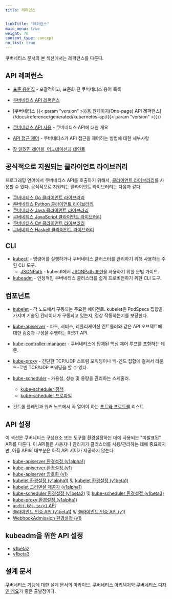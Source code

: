 ```yaml
---
title: 레퍼런스


linkTitle: "레퍼런스"
main_menu: true
weight: 70
content_type: concept
no_list: true
---
```



<!-- overview -->

쿠버네티스 문서의 본 섹션에서는 레퍼런스를 다룬다.



<!-- body -->

## API 레퍼런스

* [표준 용어집](/ko/docs/reference/glossary/) -  포괄적이고, 표준화 된 쿠버네티스 용어 목록

* [쿠버네티스 API 레퍼런스](/docs/reference/kubernetes-api/)
* [쿠버네티스 {{< param "version" >}}용 원페이지(One-page) API 레퍼런스](/docs/reference/generated/kubernetes-api/{{< param "version" >}}/)
* [쿠버네티스 API 사용](/ko/docs/reference/using-api/) - 쿠버네티스 API에 대한 개요
* [API 접근 제어](/ko/docs/reference/access-authn-authz/) - 쿠버네티스가 API 접근을 제어하는 방법에 대한 세부사항
* [잘 알려진 레이블, 어노테이션과 테인트](/ko/docs/reference/labels-annotations-taints/)

## 공식적으로 지원되는 클라이언트 라이브러리

프로그래밍 언어에서 쿠버네티스 API를 호출하기 위해서,
[클라이언트 라이브러리](/ko/docs/reference/using-api/client-libraries/)를 사용할 수 있다.
공식적으로 지원되는 클라이언트 라이브러리는 다음과 같다.

- [쿠버네티스 Go 클라이언트 라이브러리](https://github.com/kubernetes/client-go/)
- [쿠버네티스 Python 클라이언트 라이브러리](https://github.com/kubernetes-client/python)
- [쿠버네티스 Java 클라이언트 라이브러리](https://github.com/kubernetes-client/java)
- [쿠버네티스 JavaScript 클라이언트 라이브러리](https://github.com/kubernetes-client/javascript)
- [쿠버네티스 C# 클라이언트 라이브러리](https://github.com/kubernetes-client/csharp)
- [쿠버네티스 Haskell 클라이언트 라이브러리](https://github.com/kubernetes-client/haskell)

## CLI

* [kubectl](/ko/docs/reference/kubectl/) - 명령어를 실행하거나 쿠버네티스 클러스터를 관리하기 위해 사용하는 주된 CLI 도구.
    * [JSONPath](/ko/docs/reference/kubectl/jsonpath/) - kubectl에서 [JSONPath 표현](https://goessner.net/articles/JsonPath/)을 사용하기 위한 문법 가이드.
* [kubeadm](/ko/docs/reference/setup-tools/kubeadm/) - 안정적인 쿠버네티스 클러스터를 쉽게 프로비전하기 위한 CLI 도구.

## 컴포넌트

* [kubelet](/docs/reference/command-line-tools-reference/kubelet/) - 각
노드에서 구동되는 주요한 에이전트. kubelet은 PodSpecs 집합을 가지며
기술된 컨테이너가 구동되고 있는지, 정상 작동하는지를 보장한다.
* [kube-apiserver](/docs/reference/command-line-tools-reference/kube-apiserver/) -
파드, 서비스, 레플리케이션 컨트롤러와 같은 API 오브젝트에 대한 검증과 구성을
수행하는 REST API.
* [kube-controller-manager](/docs/reference/command-line-tools-reference/kube-controller-manager/) - 쿠버네티스에 탑재된 핵심 제어 루프를 포함하는 데몬.
* [kube-proxy](/ko/docs/reference/command-line-tools-reference/kube-proxy/) - 간단한
TCP/UDP 스트림 포워딩이나 백-엔드 집합에 걸쳐서 라운드-로빈 TCP/UDP 포워딩을
할 수 있다.
* [kube-scheduler](/docs/reference/command-line-tools-reference/kube-scheduler/) - 가용성, 성능 및 용량을 관리하는 스케줄러.

  * [kube-scheduler 정책](/ko/docs/reference/scheduling/policies)
  * [kube-scheduler 프로파일](/ko/docs/reference/scheduling/config/#여러-프로파일)

* 컨트롤 플레인과 워커 노드에서 꼭 열어야 하는
  [포트와 프로토콜](/ko/docs/reference/ports-and-protocols/) 리스트

## API 설정

이 섹션은 쿠버네티스 구성요소 또는 도구를 환경설정하는 데에 사용되는
"미발표된" API를 다룬다. 이 API들은 사용자나 관리자가 클러스터를
사용/관리하는 데에 중요하지만, 이들 API의 대부분은 아직 API 서버가
제공하지 않는다.

* [kube-apiserver 환경설정 (v1alpha1)](/docs/reference/config-api/apiserver-config.v1alpha1/)
* [kube-apiserver 환경설정 (v1)](/docs/reference/config-api/apiserver-config.v1/)
* [kube-apiserver 암호화 (v1)](/docs/reference/config-api/apiserver-encryption.v1/)
* [kubelet 환경설정 (v1alpha1)](/docs/reference/config-api/kubelet-config.v1alpha1/) 및
  [kubelet 환경설정 (v1beta1)](/docs/reference/config-api/kubelet-config.v1beta1/)
* [kubelet 크리덴셜 제공자 (v1alpha1)](/docs/reference/config-api/kubelet-credentialprovider.v1alpha1/)
* [kube-scheduler 환경설정 (v1beta2)](/docs/reference/config-api/kube-scheduler-config.v1beta2/) 및
  [kube-scheduler 환경설정 (v1beta3)](/docs/reference/config-api/kube-scheduler-config.v1beta3/)
* [kube-proxy 환경설정 (v1alpha1)](/docs/reference/config-api/kube-proxy-config.v1alpha1/)
* [`audit.k8s.io/v1` API](/docs/reference/config-api/apiserver-audit.v1/)
* [클라이언트 인증 API (v1beta1)](/docs/reference/config-api/client-authentication.v1beta1/) 및 
  [클라이언트 인증 API (v1)](/docs/reference/config-api/client-authentication.v1/)
* [WebhookAdmission 환경설정 (v1)](/docs/reference/config-api/apiserver-webhookadmission.v1/)

## kubeadm을 위한 API 설정

* [v1beta2](/docs/reference/config-api/kubeadm-config.v1beta2/)
* [v1beta3](/docs/reference/config-api/kubeadm-config.v1beta3/)

## 설계 문서

쿠버네티스 기능에 대한 설계 문서의 아카이브.
[쿠버네티스 아키텍처](https://git.k8s.io/community/contributors/design-proposals/architecture/architecture.md)와
[쿠버네티스 디자인 개요](https://git.k8s.io/community/contributors/design-proposals)가 좋은 출발점이다.
